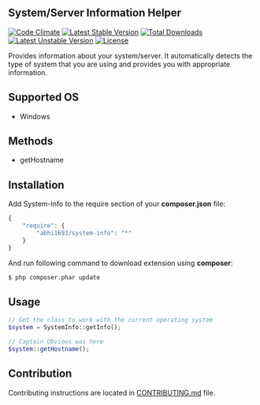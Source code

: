 System/Server Information Helper
--------------------------------

[![Code Climate](https://codeclimate.com/github/abhi1693/system-info/badges/gpa.svg)](https://codeclimate.com/github/abhi1693/system-info)
[![Latest Stable Version](https://poser.pugx.org/abhi1693/system-info/v/stable.svg)](https://packagist.org/packages/abhi1693/system-info) [![Total Downloads](https://poser.pugx.org/abhi1693/system-info/downloads.svg)](https://packagist.org/packages/abhi1693/system-info) [![Latest Unstable Version](https://poser.pugx.org/abhi1693/system-info/v/unstable.svg)](https://packagist.org/packages/abhi1693/system-info) [![License](https://poser.pugx.org/abhi1693/system-info/license.svg)](https://packagist.org/packages/abhi1693/system-info)

Provides information about your system/server. It automatically detects the type of system that you are using and 
provides you with appropriate information.
 
## Supported OS

- Windows

## Methods

- getHostname

## Installation

Add System-Info to the require section of your **composer.json** file:

```php
{
    "require": {
        "abhi1693/system-info": "*"
    }
}
```

And run following command to download extension using **composer**:

```bash
$ php composer.phar update
```

## Usage

```php
// Get the class to work with the current operating system
$system = SystemInfo::getInfo();

// Captain Obvious was here
$system::getHostname();
```

## Contribution

Contributing instructions are located in [CONTRIBUTING.md](CONTRIBUTING.md) file.
